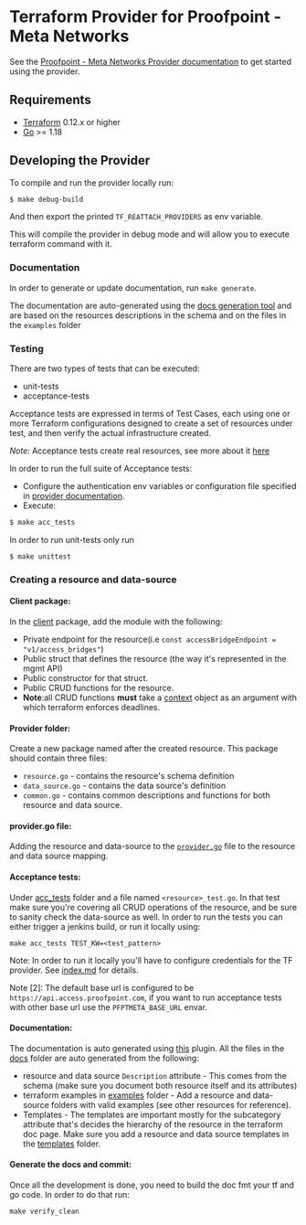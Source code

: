 # Terraform Provider for Proofpoint - Meta Networks

See the [Proofpoint - Meta Networks Provider documentation](docs/index.md) to get started using the provider.

## Requirements

- [Terraform](https://www.terraform.io/downloads.html) 0.12.x or higher
- [Go](https://golang.org/doc/install) >= 1.18

## Developing the Provider

To compile and run the provider locally run:
```sh
$ make debug-build
```
And then export the printed `TF_REATTACH_PROVIDERS` as env variable.

This will compile the provider in debug mode and will allow you to execute terraform command with it.

### Documentation

In order to generate or update documentation, run `make generate`.

The documentation are auto-generated using the [docs generation tool](github.com/hashicorp/terraform-plugin-docs/cmd/tfplugindocs)
and are based on the resources descriptions in the schema and on the files in the `examples` folder

### Testing

There are two types of tests that can be executed:
- unit-tests
- acceptance-tests

Acceptance tests are expressed in terms of Test Cases, each using one or more Terraform configurations designed to create a set of resources under test, and then verify the actual infrastructure created.

*Note:* Acceptance tests create real resources, see more about it [here](https://www.terraform.io/docs/extend/testing/acceptance-tests/testcase.html)

In order to run the full suite of Acceptance tests:
- Configure the authentication env variables or configuration file specified in [provider documentation](docs/index.md).
- Execute:
```sh
$ make acc_tests
```

In order to run unit-tests only run
```shell
$ make unittest
```

### Creating a resource and data-source

#### Client package:

In the [client](internal%2Fclient) package, add the module with the following:
- Private endpoint for the resource(i.e `const accessBridgeEndpoint = "v1/access_bridges"`)
- Public struct that defines the resource (the way it's represented in the mgmt API)
- Public constructor for that struct.
- Public CRUD functions for the resource.
- **Note**:all CRUD functions **must** take a [context](https://pkg.go.dev/context) object as an argument with which terraform enforces deadlines.


#### Provider folder:

Create a new package named after the created resource.
This package should contain three files:
- `resource.go` - contains the resource's schema definition
- `data_source.go` - contains the data source's definition
- `common.go` - contains common descriptions and functions for both resource and data source.

#### provider.go file:

Adding the resource and data-source to the [`provider.go`](internal%2Fprovider%2Fprovider.go) file to the resource and data source mapping.

#### Acceptance tests:

Under [acc_tests](internal%2Fprovider%2Facc_tests) folder and a file named `<resource>_test.go`.
In that test make sure you're covering all CRUD operations of the resource, and be sure to sanity check the data-source as well.
In order to run the tests you can either trigger a jenkins build, or run it locally using:
```shell
make acc_tests TEST_KW=<test_pattern>
```
Note: In order to run it locally you'll have to configure credentials for the TF provider. See [index.md](docs%2Findex.md) for details.

Note [2]: The default base url is configured to be `https://api.access.proofpoint.com`, if you want to run acceptance tests with other base url use the `PFPTMETA_BASE_URL` envar.  
#### Documentation:

The documentation is auto generated using [this](github.com/hashicorp/terraform-plugin-docs/cmd/tfplugindocs) plugin.
All the files in the [docs](docs) folder are auto generated from the following:
- resource and data source `Description` attribute - This comes from the schema (make sure you document both resource itself and its attributes)
- terraform examples in [examples](examples) folder - Add a resource and data-source folders with valid examples (see other resources for reference).
- Templates - The templates are important mostly for the subcategory attribute that's decides the hierarchy of the resource in the terraform doc page. Make sure you add a resource and data source templates in the [templates](templates) folder.

#### Generate the docs and commit:

Once all the development is done, you need to build the doc fmt your tf and go code.
In order to do that run:
```shell
make verify_clean
```
